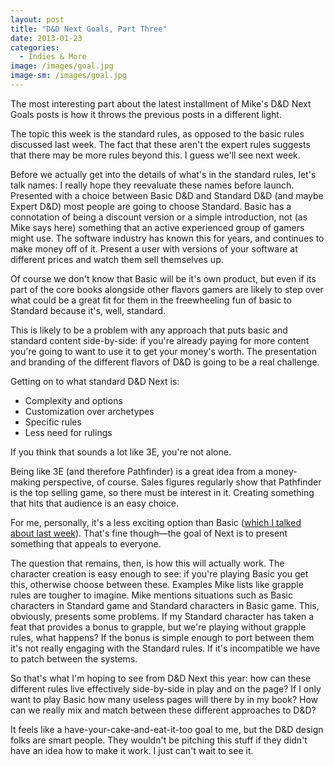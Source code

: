 ```yaml
---
layout: post
title: "D&D Next Goals, Part Three"
date: 2013-01-23
categories:
  - Indies & More
image: /images/goal.jpg
image-sm: /images/goal.jpg
---
```

The most interesting part about the latest installment of Mike's D&D Next Goals posts is how it throws the previous posts in a different light.

The topic this week is the standard rules, as opposed to the basic rules discussed last week. The fact that these aren't the expert rules suggests that there may be more rules beyond this. I guess we'll see next week.

Before we actually get into the details of what's in the standard rules, let's talk names: I really hope they reevaluate these names before launch. Presented with a choice between Basic D&D and Standard D&D (and maybe Expert D&D) most people are going to choose Standard. Basic has a connotation of being a discount version or a simple introduction, not (as Mike says here) something that an active experienced group of gamers might use. The software industry has known this for years, and continues to make money off of it. Present a user with versions of your software at different prices and watch them sell themselves up.

Of course we don't know that Basic will be it's own product, but even if its part of the core books alongside other flavors gamers are likely to step over what could be a great fit for them in the freewheeling fun of basic to Standard because it's, well, standard.

This is likely to be a problem with any approach that puts basic and standard content side-by-side: if you're already paying for more content you're going to want to use it to get your money's worth. The presentation and branding of the different flavors of D&D is going to be a real challenge.

Getting on to what standard D&D Next is:

* Complexity and options
* Customization over archetypes
* Specific rules
* Less need for rulings

If you think that sounds a lot like 3E, you're not alone.

Being like 3E (and therefore Pathfinder) is a great idea from a money-making perspective, of course. Sales figures regularly show that Pathfinder is the top selling game, so there must be interest in it. Creating something that hits that audience is an easy choice.

For me, personally, it's a less exciting option than Basic ([which I talked about last week](http://www.latorra.org/2013/01/14/dd-next-goals-part-two/)). That's fine though—the goal of Next is to present something that appeals to everyone.

The question that remains, then, is how this will actually work. The character creation is easy enough to see: if you're playing Basic you get this, otherwise choose between these. Examples Mike lists like grapple rules are tougher to imagine. Mike mentions situations such as Basic characters in Standard game and Standard characters in Basic game. This, obviously, presents some problems. If my Standard character has taken a feat that provides a bonus to grapple, but we're playing without grapple rules, what happens? If the bonus is simple enough to port between them it's not really engaging with the Standard rules. If it's incompatible we have to patch between the systems.

So that's what I'm hoping to see from D&D Next this year: how can these different rules live effectively side-by-side in play and on the page? If I only want to play Basic how many useless pages will there by in my book? How can we really mix and match between these different approaches to D&D?

It feels like a have-your-cake-and-eat-it-too goal to me, but the D&D design folks are smart people. They wouldn't be pitching this stuff if they didn't have an idea how to make it work. I just can't wait to see it.